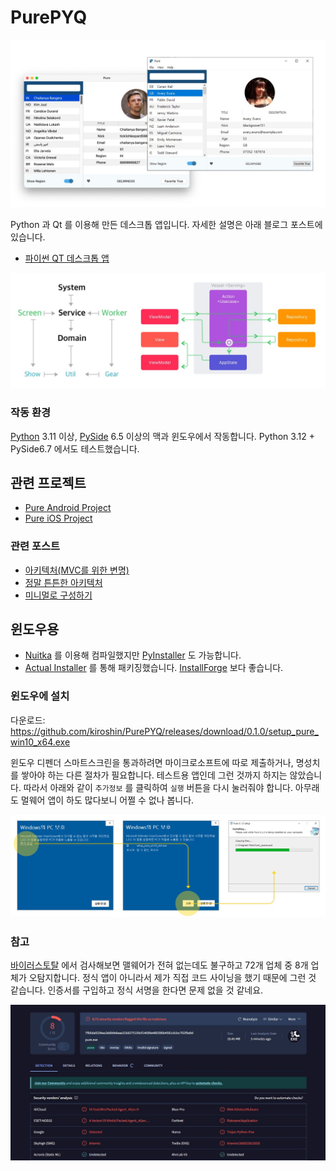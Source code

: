 # PurePYQ

![Preview](image-preview.jpg)

Python 과 Qt 를 이용해 만든 데스크톱 앱입니다. 자세한 설명은 아래 블로그 포스트에 있습니다.

* [파이썬 QT 데스크톱 앱](https://kiroshin.github.io/2024-10-07-python-qt-desktop-app)

![System](image-system.jpg)


### 작동 환경
[Python](https://www.python.org) 3.11 이상, [PySide](https://doc.qt.io/qtforpython-6/) 6.5 이상의 맥과 윈도우에서 작동합니다. Python 3.12 + PySide6.7 에서도 테스트했습니다.

## 관련 프로젝트
* [Pure Android Project](https://github.com/kiroshin/PureAOS)
* [Pure iOS Project](https://github.com/kiroshin/PureIOS)

### 관련 포스트
* [아키텍처(MVC를 위한 변명)](https://kiroshin.github.io/2024-07-15-architecture)
* [정말 튼튼한 아키텍처](https://kiroshin.github.io/2024-07-17-pure-simple)
* [미니멀로 구성하기](https://kiroshin.github.io/2024-07-22-hello-pure)

## 윈도우용
- [Nuitka](https://nuitka.net) 를 이용해 컴파일했지만 [PyInstaller](https://pyinstaller.org/en/stable/usage.html) 도 가능합니다.
- [Actual Installer](https://www.actualinstaller.com) 를 통해 패키징했습니다. [InstallForge](https://installforge.net) 보다 좋습니다.


### 윈도우에 설치
다운로드: https://github.com/kiroshin/PurePYQ/releases/download/0.1.0/setup_pure_win10_x64.exe

윈도우 디펜더 스마트스크린을 통과하려면 마이크로소프트에 따로 제출하거나, 명성치를 쌓아야 하는 다른 절차가 필요합니다. 테스트용 앱인데 그런 것까지 하지는 않았습니다. 따라서 아래와 같이 `추가정보` 를 클릭하여 `실행` 버튼을 다시 눌러줘야 합니다. 아무래도 멀웨어 앱이 하도 많다보니 어쩔 수 없나 봅니다.

![Setup](image-win-setup.jpg)

### 참고
[바이러스토탈](https://www.virustotal.com/) 에서 검사해보면 맬웨어가 전혀 없는데도 불구하고 72개 업체 중 8개 업체가 오탐지합니다. 정식 앱이 아니라서 제가 직접 코드 사이닝을 했기 때문에 그런 것 같습니다. 인증서를 구입하고 정식 서명을 한다면 문제 없을 것 같네요.

![Virustotal](image-win-virustotal.jpg)

